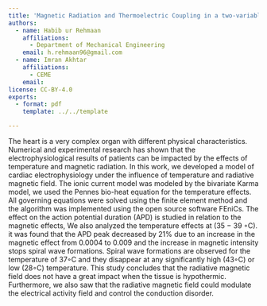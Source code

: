 ```yaml
---
title: 'Magnetic Radiation and Thermoelectric Coupling in a two-variable model of the cardiac action potential: Effects of excessive use of Gadgets'
authors:
  - name: Habib ur Rehmaan
    affiliations:
      - Department of Mechanical Engineering
    email: h.rehmaan96@gmail.com
  - name: Imran Akhtar
    affiliations:
      - CEME
    email:
license: CC-BY-4.0
exports:
  - format: pdf
    template: ../../template

---
```


The heart is a very complex organ with different physical characteristics. Numerical and experimental research has shown that the electrophysiological results of patients can be
impacted by the effects of temperature and magnetic radiation. In this work, we developed a model of cardiac electrophysiology under the influence of temperature and radiative magnetic field. The ionic current model was modeled by the bivariate Karma model, we used the Pennes bio-heat equation for the temperature effects. All governing equations were solved using the finite element method and the algorithm was implemented using the
open source software FEniCs. The effect on the action potential duration (APD) is studied in relation to the magnetic effects, We also analyzed the temperature effects at (35 − 39 ◦C). it was found that the APD peak decreased by 21% due to an increase in the magnetic effect from 0.0004 to 0.009 and the increase in magnetic intensity stops spiral wave formations. Spiral wave formations are observed for the temperature of 37◦C and they disappear at any significantly high (43◦C) or low (28◦C) temperature. This study concludes that the radiative magnetic field does not have a great impact when the tissue is hypothermic. Furthermore, we also saw that the radiative magnetic field could modulate the electrical activity field and control the conduction disorder.
